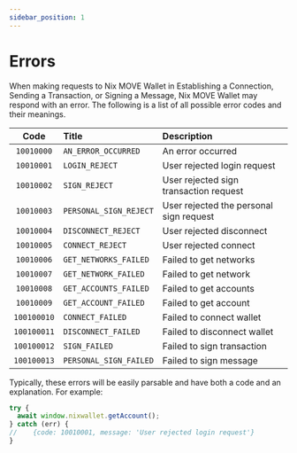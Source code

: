 ```yaml
---
sidebar_position: 1
---
```


# Errors

When making requests to Nix MOVE Wallet in Establishing a Connection, Sending a Transaction, or Signing a Message, Nix MOVE Wallet may respond with an error. The following is a list of all possible error codes and their meanings.

| Code   |      Title      |  Description |
|:----------:|:-------------|:------|
| `10010000` |  `AN_ERROR_OCCURRED` | An error occurred |
| `10010001` |  `LOGIN_REJECT` | User rejected login request |
| `10010002` |  `SIGN_REJECT` | User rejected sign transaction request |
| `10010003` |  `PERSONAL_SIGN_REJECT`| User rejected the personal sign request |
| `10010004` |  `DISCONNECT_REJECT` | User rejected disconnect |
| `10010005` |  `CONNECT_REJECT`| User rejected connect |
| `10010006` |  `GET_NETWORKS_FAILED` | Failed to get networks |
| `10010007` |  `GET_NETWORK_FAILED` | Failed to get network |
| `10010008` |  `GET_ACCOUNTS_FAILED` | Failed to get accounts |
| `10010009` |  `GET_ACCOUNT_FAILED`| Failed to get account |
| `100100010` |  `CONNECT_FAILED` | Failed to connect wallet |
| `100100011` |  `DISCONNECT_FAILED` | Failed to disconnect wallet |
| `100100012` | `SIGN_FAILED`| Failed to sign transaction |
| `100100013` |  `PERSONAL_SIGN_FAILED` | Failed to sign message |

Typically, these errors will be easily parsable and have both a code and an explanation. For example:

```javascript
try {
  await window.nixwallet.getAccount();
} catch (err) {
//    {code: 10010001, message: 'User rejected login request'}
}
```